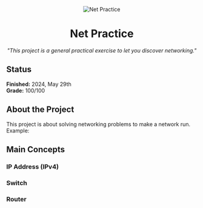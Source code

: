 <p align="center">
  <img src="https://github.com/thaisnishimoto/42-project-badges/blob/main/badges/netpracticee.png" alt="Net Practice"/>
</p>

<h1 align=center>
	<b>Net Practice</b>
</h1>

<p align="center"><i>"This project is a general practical exercise to let you discover networking."</i></p>  

<h2>
 Status
</h2>

**Finished:**  2024, May 29th <br>
**Grade:** 100/100

<h2>
About the Project
</h2>

This project is about solving networking problems to make a network run. Example:


<h2>
Main Concepts
</h2>

<h3>
IP Address (IPv4)
</h3>

<h3>
Switch
</h3>

<h3>
Router
</h3>
